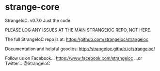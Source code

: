 strange-core
============

StrangeIoC.
v0.7.0
Just the code.

PLEASE LOG ANY ISSUES AT THE MAIN STRANGEIOC REPO, NOT HERE.

The full StrangeIoC repo is at:
https://github.com/strangeioc/strangeioc

Documentation and helpful goodies:
http://strangeioc.github.io/strangeioc/

Follow us on Facebook...
https://www.facebook.com/strangeioc
...or Twitter...
@StrangeIoC
